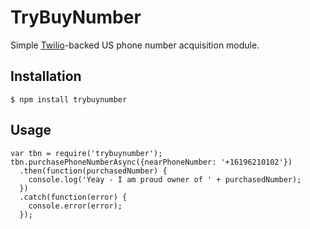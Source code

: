 TryBuyNumber
===

Simple [Twilio](https://www.twilio.com)-backed US phone number acquisition module.

Installation
---

```$ npm install trybuynumber```

Usage
---

```
var tbn = require('trybuynumber');
tbn.purchasePhoneNumberAsync({nearPhoneNumber: '+16196210102'})
  .then(function(purchasedNumber) {
    console.log('Yeay - I am proud owner of ' + purchasedNumber);
  })
  .catch(function(error) {
    console.error(error);
  });

```

